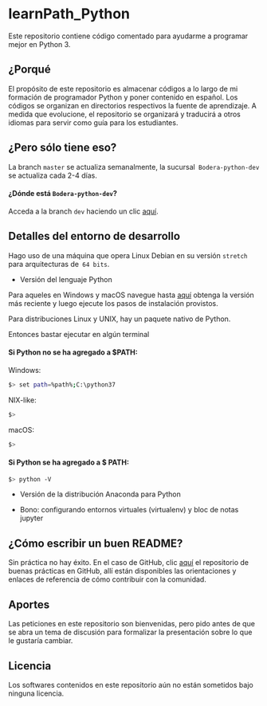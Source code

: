 # learnPath_Python
Este repositorio contiene código comentado para ayudarme a programar mejor en Python 3.

## ¿Porqué
El propósito de este repositorio es almacenar códigos a lo largo de mi formación de programador Python y poner contenido en español. Los códigos se organizan en directorios respectivos la fuente de aprendizaje. A medida que evolucione, el repositorio se organizará y traducirá a otros idiomas para servir como guía para los estudiantes.

## ¿Pero sólo tiene eso?
La branch `master` se actualiza semanalmente, la sucursal` Bodera-python-dev` se actualiza cada 2-4 días.

#### ¿Dónde está `Bodera-python-dev`?
Acceda a la branch `dev` haciendo un clic [aquí](https://github.com/Bodera/learnPath_Python/tree/Bodera-python-dev).

## Detalles del entorno de desarrollo
Hago uso de una máquina que opera Linux Debian en su versión `stretch` para arquitecturas de` 64 bits`.

* Versión del lenguaje Python

Para aqueles en Windows y macOS navegue hasta [aquí](https://www.python.org/downloads/) obtenga la versión más reciente y luego ejecute los pasos de instalación provistos.

Para distribuciones Linux y UNIX, hay un paquete nativo de Python.

Entonces bastar ejecutar en algún terminal

#### Si Python no se ha agregado a $PATH:
Windows:
```bash
$> set path=%path%;C:\python37
```
NIX-like:
```bash
$> 
```
macOS:
```bash
$> 
```
#### Si Python se ha agregado a $ PATH:
```bash
$> python -V
```

* Versión de la distribución Anaconda para Python

* Bono: configurando entornos virtuales (virtualenv) y bloc de notas jupyter

## ¿Cómo escribir un buen README?
 Sin práctica no hay éxito. En el caso de GitHub, clic [aquí](https://github.com/Bodera/goodPractices_Github) el repositorio de buenas prácticas en GitHub, allí están disponibles las orientaciones y enlaces de referencia de cómo contribuir con la comunidad.

## Aportes
Las peticiones en este repositorio son bienvenidas, pero pido antes de que se abra un tema de discusión para formalizar la presentación sobre lo que le gustaría cambiar.

## Licencia
Los softwares contenidos en este repositorio aún no están sometidos bajo ninguna licencia.